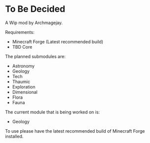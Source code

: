 To Be Decided
===
A Wip mod by Archmagejay.

Requirements:
- Minecraft Forge (Latest recommended build)
- TBD Core

The planned submodules are:
- Astronomy
- Geology
- Tech
- Thaumic
- Exploration
- Dimensional
- Flora
- Fauna

The current module that is being worked on is:
- Geology

To use please have the latest recommended build of Minecraft Forge installed.
